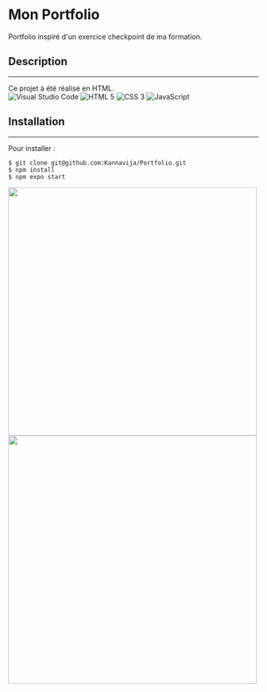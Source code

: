 <H1> Mon Portfolio</H1>
Portfolio  inspiré d'un exercice checkpoint de ma formation.

## Description 
____
Ce projet à été réalisé en HTML.
</br>
![Visual Studio Code](https://img.shields.io/badge/Visual%20Studio%20Code-0078d7.svg?style=for-the-badge&logo=visual-studio-code&logoColor=white)
![HTML 5](https://img.shields.io/badge/HTML5-E34F26?style=for-the-badge&logo=html5&logoColor=white)
![CSS 3](https://img.shields.io/badge/CSS3-1572B6?style=for-the-badge&logo=css3&logoColor=white)
![JavaScript](https://img.shields.io/badge/JavaScript-323330?style=for-the-badge&logo=javascript&logoColor=F7DF1E)

## Installation 
____
Pour installer : 

```
$ git clone git@github.com:Kannavija/Portfolio.git
$ npm install
$ npm expo start 
```


<img src="https://github.com/Kannavija/Portfolio/assets/152877516/f52bc0dd-d69e-4220-b22c-8291409e1047" width="500" heigh="800">

<img src="https://github.com/Kannavija/Portfolio/assets/152877516/33c2e195-0de7-4a56-971e-f57faf3c1e82" width="500" heigh="800">

